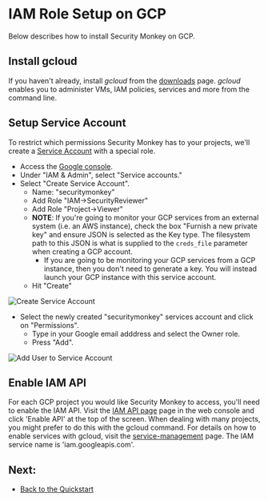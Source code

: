IAM Role Setup on GCP
=====================

Below describes how to install Security Monkey on GCP.

Install gcloud
---------------

If you haven't already, install *gcloud* from the [downloads](https://cloud.google.com/sdk/downloads) page.  *gcloud* enables you to administer VMs, IAM policies, services and more from the command line.

Setup Service Account
---------------------

To restrict which permissions Security Monkey has to your projects, we'll create a [Service Account](https://cloud.google.com/compute/docs/access/service-accounts) with a special role.

- Access the [Google console](https://console.cloud.google.com/home/dashboard).
- Under "IAM & Admin", select "Service accounts."
- Select "Create Service Account".
  - Name: "securitymonkey"
  - Add Role "IAM->SecurityReviewer"
  - Add Role "Project->Viewer"
  - **NOTE**: If you're going to monitor your GCP services from an external system (i.e. an AWS instance), check the box "Furnish a new private key" and ensure JSON is selected as the Key type. The filesystem path to this JSON is what is supplied to the `creds_file` parameter when creating a GCP account.
    - If you are going to be monitoring your GCP services from a GCP instance, then you don't need to generate a key. You will instead launch your GCP instance with this service account.
  - Hit "Create"

![Create Service Account](images/create_service_account.png "Create Service Account")

 - Select the newly created "securitymonkey" services account and click on "Permissions".
   -  Type in your Google email adddress and select the Owner role.
   -  Press "Add".

![Add User to Service Account](images/add_user_to_service_account.png "Add User to Service Account")

Enable IAM API
---------------

For each GCP project you would like Security Monkey to access, you'll need to enable the IAM API.  Visit the [IAM API page](https://console.cloud.google.com/apis/api/iam.googleapis.com/overview) page in the web console
 and click 'Enable API' at the top of the screen. When dealing with many projects, you might prefer to do this with the gcloud command.  For details on how to enable services with gcloud, visit the
  [service-management](https://cloud.google.com/service-management/enable-disable#enabling_services) page.  The IAM service name is 'iam.googleapis.com'.

Next:
-----

- [Back to the Quickstart](quickstart.md#database)